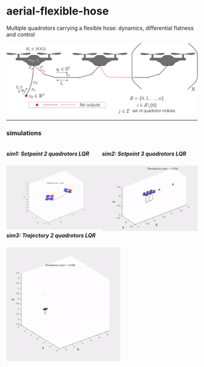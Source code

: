 # aerial-flexible-hose
Multiple quadrotors carrying a flexible hose: dynamics, differential flatness and control


<img src="./media/diff-flat.png" width="600"  />


***
### simulations

<div style="float: left; width: 50%;">
    <h5> sim1: Setpoint 2 quadrotors LQR </h5>
    <img src="./media/sim1.gif" width="300"  />
</div>

<div style="float: left; width: 50%;">
    <h5> sim2: Setpoint 3 quadrotors LQR </h5>
    <img src="./media/sim2.gif" width="300"  />
</div>


##### sim3: Trajectory 2 quadrotors LQR 
<img src="./media/sim3.gif" width="300"  />
